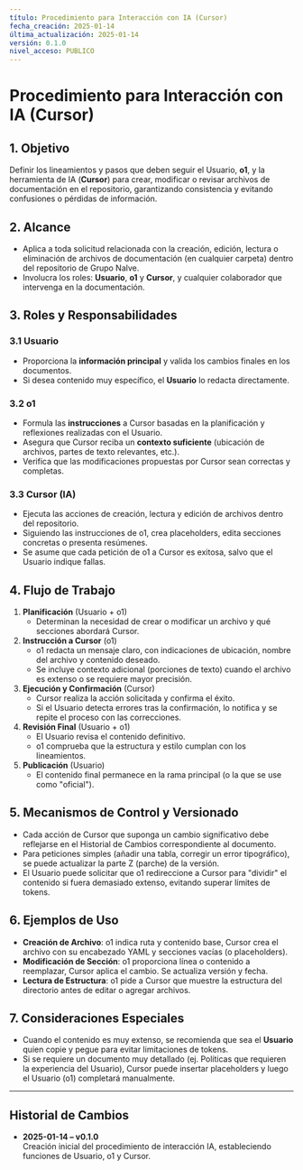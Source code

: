 ```yaml
---
título: Procedimiento para Interacción con IA (Cursor)
fecha_creación: 2025-01-14
última_actualización: 2025-01-14
versión: 0.1.0
nivel_acceso: PUBLICO
---
```


# Procedimiento para Interacción con IA (Cursor)

## 1. Objetivo
Definir los lineamientos y pasos que deben seguir el Usuario, **o1**, y la herramienta de IA (**Cursor**) para crear, modificar o revisar archivos de documentación en el repositorio, garantizando consistencia y evitando confusiones o pérdidas de información.

## 2. Alcance
- Aplica a toda solicitud relacionada con la creación, edición, lectura o eliminación de archivos de documentación (en cualquier carpeta) dentro del repositorio de Grupo Nalve.
- Involucra los roles: **Usuario**, **o1** y **Cursor**, y cualquier colaborador que intervenga en la documentación.

## 3. Roles y Responsabilidades
### 3.1 Usuario
- Proporciona la **información principal** y valida los cambios finales en los documentos.  
- Si desea contenido muy específico, el **Usuario** lo redacta directamente.  

### 3.2 o1
- Formula las **instrucciones** a Cursor basadas en la planificación y reflexiones realizadas con el Usuario.  
- Asegura que Cursor reciba un **contexto suficiente** (ubicación de archivos, partes de texto relevantes, etc.).  
- Verifica que las modificaciones propuestas por Cursor sean correctas y completas.

### 3.3 Cursor (IA)
- Ejecuta las acciones de creación, lectura y edición de archivos dentro del repositorio.  
- Siguiendo las instrucciones de o1, crea placeholders, edita secciones concretas o presenta resúmenes.  
- Se asume que cada petición de o1 a Cursor es exitosa, salvo que el Usuario indique fallas.

## 4. Flujo de Trabajo
1. **Planificación** (Usuario + o1)  
   - Determinan la necesidad de crear o modificar un archivo y qué secciones abordará Cursor.
2. **Instrucción a Cursor** (o1)  
   - o1 redacta un mensaje claro, con indicaciones de ubicación, nombre del archivo y contenido deseado.  
   - Se incluye contexto adicional (porciones de texto) cuando el archivo es extenso o se requiere mayor precisión.
3. **Ejecución y Confirmación** (Cursor)  
   - Cursor realiza la acción solicitada y confirma el éxito.  
   - Si el Usuario detecta errores tras la confirmación, lo notifica y se repite el proceso con las correcciones.
4. **Revisión Final** (Usuario + o1)  
   - El Usuario revisa el contenido definitivo.  
   - o1 comprueba que la estructura y estilo cumplan con los lineamientos.
5. **Publicación** (Usuario)  
   - El contenido final permanece en la rama principal (o la que se use como "oficial").

## 5. Mecanismos de Control y Versionado
- Cada acción de Cursor que suponga un cambio significativo debe reflejarse en el Historial de Cambios correspondiente al documento.  
- Para peticiones simples (añadir una tabla, corregir un error tipográfico), se puede actualizar la parte Z (parche) de la versión.  
- El Usuario puede solicitar que o1 redireccione a Cursor para "dividir" el contenido si fuera demasiado extenso, evitando superar límites de tokens.

## 6. Ejemplos de Uso
- **Creación de Archivo**: o1 indica ruta y contenido base, Cursor crea el archivo con su encabezado YAML y secciones vacías (o placeholders).
- **Modificación de Sección**: o1 proporciona línea o contenido a reemplazar, Cursor aplica el cambio. Se actualiza versión y fecha.
- **Lectura de Estructura**: o1 pide a Cursor que muestre la estructura del directorio antes de editar o agregar archivos.

## 7. Consideraciones Especiales
- Cuando el contenido es muy extenso, se recomienda que sea el **Usuario** quien copie y pegue para evitar limitaciones de tokens.  
- Si se requiere un documento muy detallado (ej. Políticas que requieren la experiencia del Usuario), Cursor puede insertar placeholders y luego el Usuario (o1) completará manualmente.  

---

## Historial de Cambios
- **2025-01-14 – v0.1.0**  
  Creación inicial del procedimiento de interacción IA, estableciendo funciones de Usuario, o1 y Cursor. 